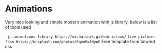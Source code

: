 # Animations

Very nice looking and simple modern animation with js library, below is a list of tools used

```  js animations library https://michalsnik.github.io/aos/ ```
```free pictures from https://unsplash.com/photos/6qmoMx8NyuE```
Free template from talwind css

